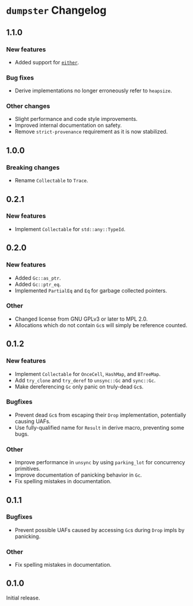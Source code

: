 # `dumpster` Changelog

## 1.1.0

### New features

-   Added support for [`either`](https://crates.io/crates/either).

### Bug fixes

-   Derive implementations no longer erroneously refer to `heapsize`.

### Other changes

-   Slight performance and code style improvements.
-   Improved internal documentation on safety.
-   Remove `strict-provenance` requirement as it is now stabilized.

## 1.0.0

### Breaking changes

-   Rename `Collectable` to `Trace`.

## 0.2.1

### New features

-   Implement `Collectable` for `std::any::TypeId`.

## 0.2.0

### New features

-   Added `Gc::as_ptr`.
-   Added `Gc::ptr_eq`.
-   Implemented `PartialEq` and `Eq` for garbage collected pointers.

### Other

-   Changed license from GNU GPLv3 or later to MPL 2.0.
-   Allocations which do not contain `Gc`s will simply be reference counted.

## 0.1.2

### New features

-   Implement `Collectable` for `OnceCell`, `HashMap`, and `BTreeMap`.
-   Add `try_clone` and `try_deref` to `unsync::Gc` and `sync::Gc`.
-   Make dereferencing `Gc` only panic on truly-dead `Gc`s.

### Bugfixes

-   Prevent dead `Gc`s from escaping their `Drop` implementation, potentially causing UAFs.
-   Use fully-qualified name for `Result` in derive macro, preventing some bugs.

### Other

-   Improve performance in `unsync` by using `parking_lot` for concurrency primitives.
-   Improve documentation of panicking behavior in `Gc`.
-   Fix spelling mistakes in documentation.

## 0.1.1

### Bugfixes

-   Prevent possible UAFs caused by accessing `Gc`s during `Drop` impls by panicking.

### Other

-   Fix spelling mistakes in documentation.

## 0.1.0

Initial release.
